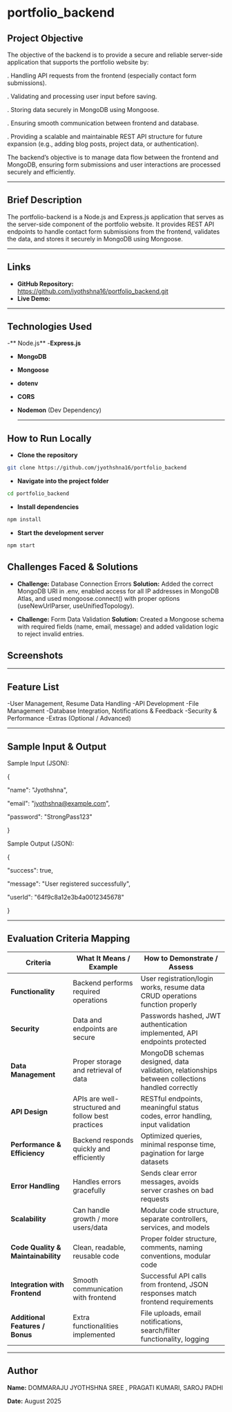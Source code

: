 # portfolio_backend

## Project Objective

The objective of the backend is to provide a secure and reliable server-side application that supports the portfolio website by:

 . Handling API requests from the frontend (especially contact form submissions).

 . Validating and processing user input before saving.

 . Storing data securely in MongoDB using Mongoose.

 . Ensuring smooth communication between frontend and database.

 . Providing a scalable and maintainable REST API structure for future expansion (e.g., adding blog posts, project data, or authentication).

 The backend’s objective is to manage data flow between the frontend and MongoDB, ensuring form submissions and user interactions are processed securely and efficiently.

 ---

 ## Brief Description

 The portfolio-backend is a Node.js and Express.js application that serves as the server-side component of the portfolio website. It provides REST API endpoints to handle contact form submissions from the frontend, validates the data, and stores it securely in MongoDB using Mongoose.

---

## Links
- **GitHub Repository:** https://github.com/jyothshna16/portfolio_backend.git
- **Live Demo:**

---

## Technologies Used
-** Node.js**
-**Express.js**
- **MongoDB**
- **Mongoose**
- **dotenv**
- **CORS**
- **Nodemon** (Dev Dependency)

  ---

## How to Run Locally
- **Clone the repository**
```bash
git clone https://github.com/jyothshna16/portfolio_backend
```
- **Navigate into the project folder**
```bash
cd portfolio_backend
```
- **Install dependencies**
```bash
npm install
```
- **Start the development server**
```bash
npm start
```

## Challenges Faced & Solutions
- **Challenge:** Database Connection Errors
  **Solution:** Added the correct MongoDB URI in .env, enabled access for all IP addresses in MongoDB Atlas, and used mongoose.connect() with proper options (useNewUrlParser, useUnifiedTopology).

- **Challenge:** Form Data Validation
  **Solution:** Created a Mongoose schema with required fields (name, email, message) and added validation logic to reject invalid entries.

## Screenshots

---

## Feature List
-User Management, Resume Data Handling
-API Development
-File Management
-Database Integration, Notifications & Feedback
-Security & Performance
-Extras (Optional / Advanced)

---

## Sample Input & Output

   Sample Input (JSON):
   
   {
   
  "name": "Jyothshna",
  
  "email": "jyothshna@example.com",
  
  "password": "StrongPass123"
  
}


Sample Output (JSON):

{

  "success": true,
  
  "message": "User registered successfully",
  
  "userId": "64f9c8a12e3b4a0012345678"
  
}

---


## Evaluation Criteria Mapping

| **Criteria**                       | **What It Means / Example**                        | **How to Demonstrate / Assess**                                                                |
| ---------------------------------- | -------------------------------------------------- | ---------------------------------------------------------------------------------------------- |
| **Functionality**                  | Backend performs required operations               | User registration/login works, resume data CRUD operations function properly                   |
| **Security**                       | Data and endpoints are secure                      | Passwords hashed, JWT authentication implemented, API endpoints protected                      |
| **Data Management**                | Proper storage and retrieval of data               | MongoDB schemas designed, data validation, relationships between collections handled correctly |
| **API Design**                     | APIs are well-structured and follow best practices | RESTful endpoints, meaningful status codes, error handling, input validation                   |
| **Performance & Efficiency**       | Backend responds quickly and efficiently           | Optimized queries, minimal response time, pagination for large datasets                        |
| **Error Handling**                 | Handles errors gracefully                          | Sends clear error messages, avoids server crashes on bad requests                              |
| **Scalability**                    | Can handle growth / more users/data                | Modular code structure, separate controllers, services, and models                             |
| **Code Quality & Maintainability** | Clean, readable, reusable code                     | Proper folder structure, comments, naming conventions, modular code                            |
| **Integration with Frontend**      | Smooth communication with frontend                 | Successful API calls from frontend, JSON responses match frontend requirements                 |
| **Additional Features / Bonus**    | Extra functionalities implemented                  | File uploads, email notifications, search/filter functionality, logging                        |

---

## Author

**Name:** DOMMARAJU JYOTHSHNA SREE , PRAGATI KUMARI, SAROJ PADHI

**Date:** August 2025


